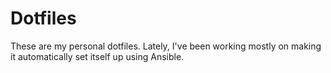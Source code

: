 # Dotfiles

These are my personal dotfiles. Lately, I've been working mostly on making it automatically set itself up using Ansible.